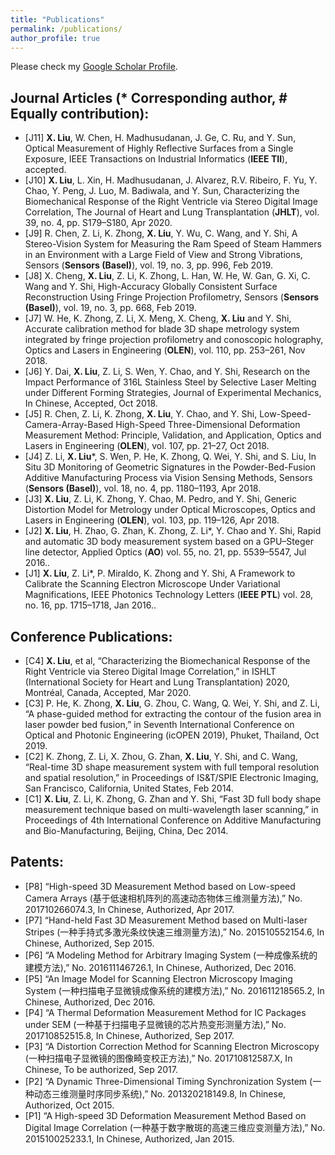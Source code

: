 ```yaml
---
title: "Publications"
permalink: /publications/
author_profile: true
---
```

Please check my [Google Scholar Profile](https://scholar.google.com/citations?user=8AIuzdwAAAAJ&hl=en&authuser=1).
## Journal Articles (* Corresponding author, # Equally contribution):
- [J11] **X. Liu**, W. Chen, H. Madhusudanan, J. Ge, C. Ru, and Y. Sun, Optical Measurement of Highly Reflective Surfaces from a Single Exposure, IEEE Transactions on Industrial Informatics  (**IEEE TII**), accepted.
- [J10] **X. Liu**, L. Xin, H. Madhusudanan, J. Alvarez, R.V. Ribeiro, F. Yu, Y. Chao, Y. Peng, J. Luo, M. Badiwala, and Y. Sun, Characterizing the Biomechanical Response of the Right Ventricle via Stereo Digital Image Correlation, The Journal of Heart and Lung Transplantation (**JHLT**), vol. 39, no. 4, pp. S179–S180, Apr 2020.
- [J9] R. Chen, Z. Li, K. Zhong, **X. Liu**, Y. Wu, C. Wang, and Y. Shi, A Stereo-Vision System for Measuring the Ram Speed of Steam Hammers in an Environment with a Large Field of View and Strong Vibrations, Sensors (**Sensors (Basel)**), vol. 19, no. 3, pp. 996, Feb 2019.
- [J8] X. Cheng, **X. Liu**, Z. Li, K. Zhong, L. Han, W. He, W. Gan, G. Xi, C. Wang and Y. Shi, High-Accuracy Globally Consistent Surface Reconstruction Using Fringe Projection Profilometry, Sensors (**Sensors (Basel)**), vol. 19, no. 3, pp. 668, Feb 2019.
- [J7] W. He, K. Zhong, Z. Li, X. Meng, X. Cheng, **X. Liu** and Y. Shi, Accurate calibration method for blade 3D shape metrology system integrated by fringe projection profilometry and conoscopic holography, Optics and Lasers in Engineering (**OLEN**), vol. 110, pp. 253–261, Nov 2018.
- [J6] Y. Dai, **X. Liu**, Z. Li, S. Wen, Y. Chao, and Y. Shi, Research on the Impact Performance of 316L Stainless Steel by Selective Laser Melting under Different Forming Strategies, Journal of Experimental Mechanics, In Chinese, Accepted, Oct 2018.
- [J5] R. Chen, Z. Li, K. Zhong, **X. Liu**, Y. Chao, and Y. Shi, Low-Speed-Camera-Array-Based High-Speed Three-Dimensional Deformation Measurement Method: Principle, Validation, and Application, Optics and Lasers in Engineering (**OLEN**), vol. 107, pp. 21–27, Oct 2018.
- [J4] Z. Li, **X. Liu***, S. Wen, P. He, K. Zhong, Q. Wei, Y. Shi, and S. Liu, In Situ 3D Monitoring of Geometric Signatures in the Powder-Bed-Fusion Additive Manufacturing Process via Vision Sensing Methods, Sensors (**Sensors (Basel)**), vol. 18, no. 4, pp. 1180–1193, Apr 2018.
- [J3] **X. Liu**, Z. Li, K. Zhong, Y. Chao, M. Pedro, and Y. Shi, Generic Distortion Model for Metrology under Optical Microscopes, Optics and Lasers in Engineering (**OLEN**), vol. 103, pp. 119–126, Apr 2018.
- [J2] **X. Liu**, H. Zhao, G. Zhan, K. Zhong, Z. Li*, Y. Chao and Y. Shi, Rapid and automatic 3D body measurement system based on a GPU–Steger line detector, Applied Optics (**AO**) vol. 55, no. 21, pp. 5539–5547, Jul 2016..
- [J1] **X. Liu**, Z. Li*, P. Miraldo, K. Zhong and Y. Shi, A Framework to Calibrate the Scanning Electron Microscope Under Variational Magnifications, IEEE Photonics Technology Letters (**IEEE PTL**) vol. 28, no. 16, pp. 1715–1718, Jan 2016..

## Conference Publications:
- [C4] **X. Liu**, et al, “Characterizing the Biomechanical Response of the Right Ventricle via Stereo Digital Image Correlation,” in ISHLT (International Society for Heart and Lung Transplantation) 2020, Montréal, Canada, Accepted, Mar 2020.
- [C3] P. He, K. Zhong, **X. Liu**, G. Zhou, C. Wang, Q. Wei, Y. Shi, and Z. Li, “A phase-guided method for extracting the contour of the fusion area in laser powder bed fusion,” in Seventh International Conference on Optical and Photonic Engineering (icOPEN 2019), Phuket, Thailand, Oct 2019.
- [C2] K. Zhong, Z. Li, X. Zhou, G. Zhan, **X. Liu**, Y. Shi, and C. Wang, “Real-time 3D shape measurement system with full temporal resolution and spatial resolution,” in Proceedings of IS&T/SPIE Electronic Imaging, San Francisco, California, United States, Feb 2014.
- [C1] **X. Liu**, Z. Li, K. Zhong, G. Zhan and Y. Shi, “Fast 3D full body shape measurement technique based on multi-wavelength laser scanning,” in Proceedings of 4th International Conference on Additive Manufacturing and Bio-Manufacturing, Beijing, China, Dec 2014.

## Patents:
- [P8] “High-speed 3D Measurement Method based on Low-speed Camera Arrays (基于低速相机阵列的高速动态物体三维测量方法),” No. 201710266074.3, In Chinese, Authorized, Apr 2017.
- [P7] “Hand-held Fast 3D Measurement Method based on Multi-laser Stripes (一种手持式多激光条纹快速三维测量方法),” No. 201510552154.6, In Chinese, Authorized, Sep 2015.
- [P6] “A Modeling Method for Arbitrary Imaging System (一种成像系统的建模方法),” No. 201611146726.1, In Chinese, Authorized, Dec 2016.
- [P5] “An Image Model for Scanning Electron Microscopy Imaging System (一种扫描电子显微镜成像系统的建模方法),” No. 201611218565.2, In Chinese, Authorized, Dec 2016.
- [P4] “A Thermal Deformation Measurement Method for IC Packages under SEM (一种基于扫描电子显微镜的芯片热变形测量方法),” No. 201710852515.8, In Chinese, Authorized, Sep 2017.
- [P3] “A Distortion Correction Method for Scanning Electron Microscopy (一种扫描电子显微镜的图像畸变校正方法),” No. 201710812587.X, In Chinese, To be authorized, Sep 2017.
- [P2] “A Dynamic Three-Dimensional Timing Synchronization System (一种动态三维测量时序同步系统),” No. 201320218149.8, In Chinese, Authorized, Oct 2015.
- [P1] “A High-speed 3D Deformation Measurement Method Based on Digital Image Correlation (一种基于数字散斑的高速三维应变测量方法),” No. 201510025233.1, In Chinese, Authorized, Jan 2015. 
